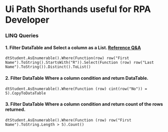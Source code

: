 # Ui Path Shorthands useful for RPA Developer
### LINQ Queries
#### 1. Filter DataTable and Select a column as a List. [Reference Q&A](https://stackoverflow.com/questions/68089211/create-a-list-of-elements-from-a-datatable-linq-column)
`dtStudent.AsEnumerable().Where(Function(row) row("First Name").ToString().StartsWith("R")).Select(Function (row) row("Last Name").ToString()).Distinct().ToList()`

#### 2. Filter DataTable Where a column condition and return DataTable.
`dtStudent.AsEnumerable().Where(Function (row) cint(row("No")) = 5).CopyToDataTable`

#### 3. Filter DataTable Where a column condition and return count of the rows returned.
`dtStudent.AsEnumerable().Where(Function (row) row("First Name").ToString.Length > 5).Count()`

